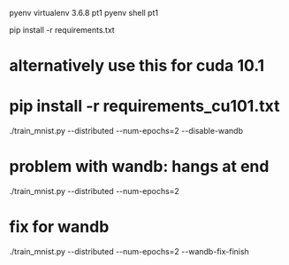 pyenv virtualenv 3.6.8 pt1
pyenv shell pt1

pip install -r requirements.txt
# alternatively use this for cuda 10.1
# pip install -r requirements_cu101.txt

./train_mnist.py --distributed --num-epochs=2 --disable-wandb
# problem with wandb: hangs at end
./train_mnist.py --distributed --num-epochs=2
# fix for wandb
./train_mnist.py --distributed --num-epochs=2 --wandb-fix-finish
